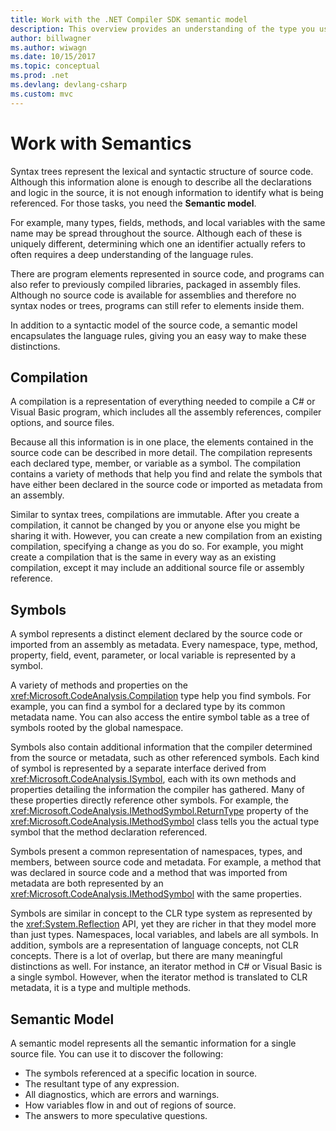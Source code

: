 ```yaml
---
title: Work with the .NET Compiler SDK semantic model
description: This overview provides an understanding of the type you use to understand and manipulate the semantic model of your code.
author: billwagner
ms.author: wiwagn
ms.date: 10/15/2017
ms.topic: conceptual
ms.prod: .net
ms.devlang: devlang-csharp
ms.custom: mvc
---
```


# Work with Semantics

Syntax trees represent the lexical and syntactic structure of source code. Although this information alone is enough to describe all the declarations and logic in the source, it is not enough information to identify what is being referenced. For those tasks, you need the **Semantic model**.

For example, many types, fields, methods, and local variables with the same name may be spread throughout the source. Although each of these is uniquely different, determining which one an identifier actually refers to often requires a deep understanding of the language rules. 

There are program elements represented in source code, and programs can also refer to previously compiled libraries, packaged in assembly files. Although no source code is available for assemblies and therefore no syntax nodes or trees, programs can still refer to elements inside them.

In addition to a syntactic model of the source code, a semantic model encapsulates the language rules, giving you an easy way to make these distinctions.

## Compilation

A compilation is a representation of everything needed to compile a C# or Visual Basic program, which includes all the assembly references, compiler options, and source files. 

Because all this information is in one place, the elements contained in the source code can be described in more detail. The compilation represents each declared type, member, or variable as a symbol. The compilation contains a variety of methods that help you find and relate the symbols that have either been declared in the source code or imported as metadata from an assembly.

Similar to syntax trees, compilations are immutable. After you create a compilation, it cannot be changed by you or anyone else you might be sharing it with. However, you can create a new compilation from an existing compilation, specifying a change as you do so. For example, you might create a compilation that is the same in every way as an existing compilation, except it may include an additional source file or assembly reference.

## Symbols

A symbol represents a distinct element declared by the source code or imported from an assembly as metadata. Every namespace, type, method, property, field, event, parameter, or local variable is represented by a symbol. 

A variety of methods and properties on the <xref:Microsoft.CodeAnalysis.Compilation> type help you find symbols. For example, you can find a symbol for a declared type by its common metadata name. You can also access the entire symbol table as a tree of symbols rooted by the global namespace.

Symbols also contain additional information that the compiler determined from the source or metadata, such as other referenced symbols. Each kind of symbol is represented by a separate interface derived from <xref:Microsoft.CodeAnalysis.ISymbol>, each with its own methods and properties detailing the information the compiler has gathered. Many of these properties directly reference other symbols. For example, the <xref:Microsoft.CodeAnalysis.IMethodSymbol.ReturnType> property of the <xref:Microsoft.CodeAnalysis.IMethodSymbol> class tells you the actual type symbol that the method declaration referenced.

Symbols present a common representation of namespaces, types, and members, between source code and metadata. For example, a method that was declared in source code and a method that was imported from metadata are both represented by an <xref:Microsoft.CodeAnalysis.IMethodSymbol> with the same properties.

Symbols are similar in concept to the CLR type system as represented by the <xref:System.Reflection> API, yet they are richer in that they model more than just types. Namespaces, local variables, and labels are all symbols. In addition, symbols are a representation of language concepts, not CLR concepts. There is a lot of overlap, but there are many meaningful distinctions as well. For instance, an iterator method in C# or Visual Basic is a single symbol. However, when the iterator method is translated to CLR metadata, it is a type and multiple methods.

## Semantic Model

A semantic model represents all the semantic information for a single source file. You can use it to discover the following: 

* The symbols referenced at a specific location in source.
* The resultant type of any expression.
* All diagnostics, which are errors and warnings.
* How variables flow in and out of regions of source.
* The answers to more speculative questions.
